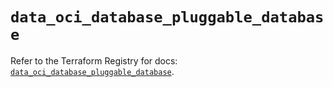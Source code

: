 # `data_oci_database_pluggable_database`

Refer to the Terraform Registry for docs: [`data_oci_database_pluggable_database`](https://registry.terraform.io/providers/oracle/oci/7.19.0/docs/data-sources/database_pluggable_database).
